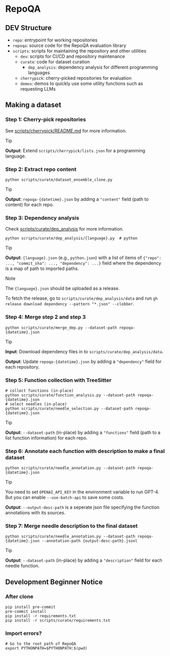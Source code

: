 # RepoQA

## DEV Structure

- `repo`: entrypoint for working repositories
- `repoqa`: source code for the RepoQA evaluation library
- `scripts`: scripts for maintaining the repository and other utilities
  - `dev`: scripts for CI/CD and repository maintenance
  - `curate`: code for dataset curation
    - `dep_analysis`: dependency analysis for different programming languages
  - `cherrypick`: cherry-picked repositories for evaluation
  - `demos`: demos to quickly use some utility functions such as requesting LLMs


## Making a dataset


### Step 1: Cherry-pick repositories

See [scripts/cherrypick/README.md](cherrypick/README.md) for more information.


> [!Tip]
>
> **Output**: Extend `scripts/cherrypick/lists.json` for a programming language.


### Step 2: Extract repo content

```shell
python scripts/curate/dataset_ensemble_clone.py
```

> [!Tip]
>
> **Output**: `repoqa-{datetime}.json` by adding a `"content"` field (path to content) for each repo.


### Step 3: Dependency analysis

Check [scripts/curate/dep_analysis](scripts/curate/dep_analysis) for more information.

```shell
python scripts/curate/dep_analysis/{language}.py  # python
```

> [!Tip]
>
> **Output**: `{language}.json` (e.g., `python.json`) with a list of items of `{"repo": ..., "commit_sha": ..., "dependency": ...}` field where the dependency is a map of path to imported paths.

> [!Note]
>
> The `{language}.json` should be uploaded as a release.
>
> To fetch the release, go to `scripts/curate/dep_analysis/data` and run `gh release download dependency --pattern "*.json" --clobber`.


### Step 4: Merge step 2 and step 3

```shell
python scripts/curate/merge_dep.py --dataset-path repoqa-{datetime}.json
```

> [!Tip]
>
> **Input**: Download dependency files in to `scripts/curate/dep_analysis/data`.
>
> **Output**: Update `repoqa-{datetime}.json` by adding a `"dependency"` field for each repository.


### Step 5: Function collection with TreeSitter

```shell
# collect functions (in-place)
python scripts/curate/function_analysis.py --dataset-path repoqa-{datetime}.json
# select needles (in-place)
python scripts/curate/needle_selection.py --dataset-path repoqa-{datetime}.json
```

> [!Tip]
>
> **Output**: `--dataset-path` (in-place) by adding a `"functions"` field (path to a list function information) for each repo.


### Step 6: Annotate each function with description to make a final dataset

```shell
python scripts/curate/needle_annotation.py --dataset-path repoqa-{datetime}.json
```

> [!Tip]
>
> You need to set `OPENAI_API_KEY` in the environment variable to run GPT-4. But you can enable `--use-batch-api` to save some costs.
>
> **Output**: `--output-desc-path` is a seperate json file specifying the function annotations with its sources.


### Step 7: Merge needle description to the final dataset

```shell
python scripts/curate/needle_annotation.py --dataset-path repoqa-{datetime}.json --annotation-path {output-desc-path}.jsonl
```

> [!Tip]
>
> **Output**: `--dataset-path` (in-place) by adding a `"description"` field for each needle function.


## Development Beginner Notice


### After clone

```shell
pip install pre-commit
pre-commit install
pip install -r requirements.txt
pip install -r scripts/curate/requirements.txt
```


### Import errors?

```shell
# Go to the root path of RepoQA
export PYTHONPATH=$PYTHONPATH:$(pwd)
```
